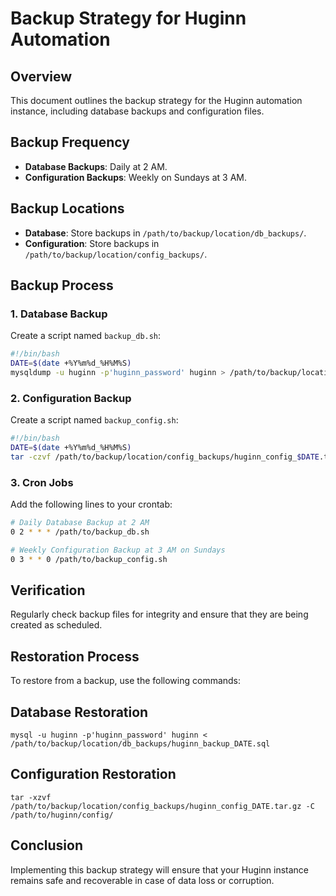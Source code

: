 # Backup Strategy for Huginn Automation

## Overview

This document outlines the backup strategy for the Huginn automation instance, including database backups and configuration files.

## Backup Frequency

- **Database Backups**: Daily at 2 AM.
- **Configuration Backups**: Weekly on Sundays at 3 AM.

## Backup Locations

- **Database**: Store backups in `/path/to/backup/location/db_backups/`.
- **Configuration**: Store backups in `/path/to/backup/location/config_backups/`.

## Backup Process

### 1. Database Backup

Create a script named `backup_db.sh`:

```bash
#!/bin/bash
DATE=$(date +%Y%m%d_%H%M%S)
mysqldump -u huginn -p'huginn_password' huginn > /path/to/backup/location/db_backups/huginn_backup_$DATE.sql
```

### 2. Configuration Backup

Create a script named `backup_config.sh`:

```bash
#!/bin/bash
DATE=$(date +%Y%m%d_%H%M%S)
tar -czvf /path/to/backup/location/config_backups/huginn_config_$DATE.tar.gz /path/to/huginn/config/
```

### 3. Cron Jobs

Add the following lines to your crontab:

```bash
# Daily Database Backup at 2 AM
0 2 * * * /path/to/backup_db.sh

# Weekly Configuration Backup at 3 AM on Sundays
0 3 * * 0 /path/to/backup_config.sh

```

## Verification

Regularly check backup files for integrity and ensure that they are being created as scheduled.

## Restoration Process

To restore from a backup, use the following commands:

## Database Restoration
```
mysql -u huginn -p'huginn_password' huginn < /path/to/backup/location/db_backups/huginn_backup_DATE.sql
```

## Configuration Restoration
```
tar -xzvf /path/to/backup/location/config_backups/huginn_config_DATE.tar.gz -C /path/to/huginn/config/
```

## Conclusion

Implementing this backup strategy will ensure that your Huginn instance remains safe and recoverable in case of data loss or corruption.
